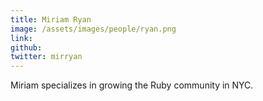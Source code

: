 ```yaml
---
title: Miriam Ryan
image: /assets/images/people/ryan.png
link:
github:
twitter: mirryan
---
```


Miriam specializes in growing the Ruby community in NYC.
